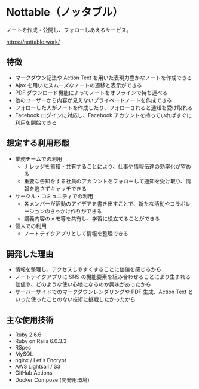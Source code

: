 # Nottable（ノッタブル）

ノートを作成・公開し、フォローしあえるサービス。

https://nottable.work/

## 特徴
* マークダウン記法や Action Text を用いた表現力豊かなノートを作成できる
* Ajax を用いたスムーズなノートの遷移と表示ができる
* PDF ダウンロード機能によってノートをオフラインで持ち運べる
* 他のユーザーから内容が見えないプライベートノートを作成できる
* フォローした人がノートを作成したり、フォローされると通知を受け取れる
* Facebook ログインに対応し、Facebook アカウントを持っていればすぐに利用を開始できる

## 想定する利用形態

* 業務チームでの利用
  * ナレッジを蓄積・共有することにより、仕事や情報伝達の効率化が望める
  * 重要な告知をする社員のアカウントをフォローして通知を受け取り、情報を逃さずキャッチできる
* サークル・コミュニティでの利用
  * 各メンバーが活動のアイデアを書き出すことで、新たな活動やコラボレーションのきっかけ作りができる
  * 講義内容のメモ等を共有し、学習に役立てることができる
* 個人での利用
  * ノートテイクアプリとして情報を整理できる

## 開発した理由

* 情報を整理し、アクセスしやすくすることに価値を感じるから
* ノートテイクアプリに SNS の機能要素を組み合わせることにより生まれる価値や、どのような使い心地になるのか興味があったから
* サーバーサイドでのマークダウンレンダリングや PDF 生成、Action Text といった使ったことのない技術に挑戦したかったから

## 主な使用技術
* Ruby 2.6.6
* Ruby on Rails 6.0.3.3
* RSpec
* MySQL
* nginx / Let's Encrypt
* AWS Lightsail / S3
* GitHub Actions
* Docker Compose (開発用環境)
